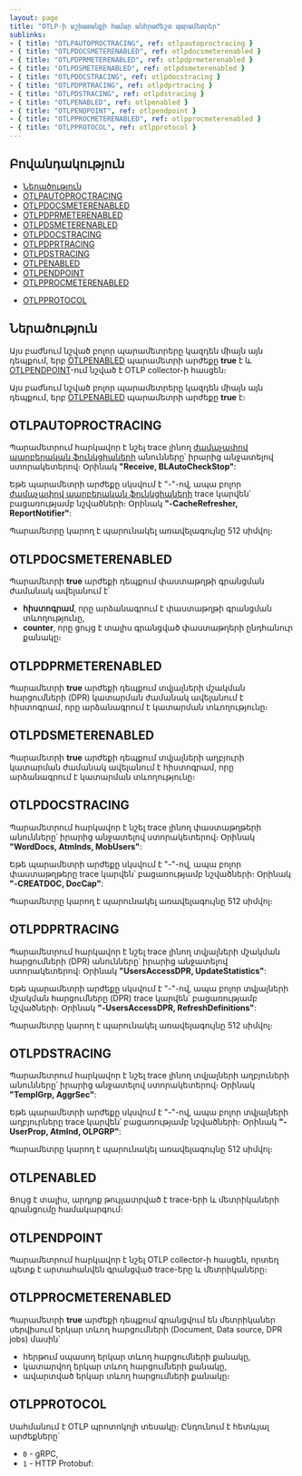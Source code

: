 ```yaml
---
layout: page
title: "OTLP-ի աշխատանքի համար անհրաժեշտ պարամետրեր"
sublinks: 
- { title: "OTLPAUTOPROCTRACING", ref: otlpautoproctracing }
- { title: "OTLPDOCSMETERENABLED", ref: otlpdocsmeterenabled }
- { title: "OTLPDPRMETERENABLED", ref: otlpdprmeterenabled } 
- { title: "OTLPDSMETERENABLED", ref: otlpdsmeterenabled } 
- { title: "OTLPDOCSTRACING", ref: otlpdocstracing }
- { title: "OTLPDPRTRACING", ref: otlpdprtracing }
- { title: "OTLPDSTRACING", ref: otlpdstracing }
- { title: "OTLPENABLED", ref: otlpenabled }
- { title: "OTLPENDPOINT", ref: otlpendpoint }
- { title: "OTLPPROCMETERENABLED", ref: otlpprocmeterenabled }
- { title: "OTLPPROTOCOL", ref: otlpprotocol }
---
```


## Բովանդակություն

- [Ներածություն](#ներածություն)
- [OTLPAUTOPROCTRACING](#otlpautoproctracing)
- [OTLPDOCSMETERENABLED](#otlpdocsmeterenabled)
- [OTLPDPRMETERENABLED](#otlpdprmeterenabled)
- [OTLPDSMETERENABLED](#otlpdsmeterenabled)
- [OTLPDOCSTRACING](#otlpdocstracing)
- [OTLPDPRTRACING](#otlpdprtracing)
- [OTLPDSTRACING](#otlpdstracing)
- [OTLPENABLED](#otlpenabled)
- [OTLPENDPOINT](#otlpendpoint)
- [OTLPPROCMETERENABLED](#otlpprocmeterenabled)
<div class="version-block" data-product-id="bank" data-version="250626.000" markdown="1">

- [OTLPPROTOCOL](#otlpprotocol)

</div>

## Ներածություն

<div class="version-block" data-product-id="bank" data-version="250626.000" markdown="1">

Այս բաժնում նշված բոլոր պարամետրերը կազդեն միայն այն դեպքում, երբ [OTLPENABLED](#otlpenabled) պարամետրի արժեքը **true** է և [OTLPENDPOINT](#otlpendpoint)-ում նշված է OTLP collector-ի հասցեն։

</div>

<div class="version-block" data-product-id="bank" data-version-exclude="250626.000" markdown="1">

Այս բաժնում նշված բոլոր պարամետրերը կազդեն միայն այն դեպքում, երբ [OTLPENABLED](#otlpenabled) պարամետրի արժեքը **true** է։

</div>

## OTLPAUTOPROCTRACING

Պարամետրում հարկավոր է նշել trace լինող [ժամաչափով պարբերական ֆունկցիաների](https://armsoft.github.io/as4x-docs/HTM/ProgrGuide/Functions/Functions/CreateCallBackOnTimer.html) անունները՝ իրարից անջատելով ստորակետերով։ Օրինակ **"Receive, BLAutoCheckStop"**:

Եթե պարամետրի արժեքը սկսվում է "-"-ով, ապա բոլոր [ժամաչափով պարբերական ֆունկցիաների](https://armsoft.github.io/as4x-docs/HTM/ProgrGuide/Functions/Functions/CreateCallBackOnTimer.html) trace կարվեն՝ բացառությամբ նշվածների։ Օրինակ **"-CacheRefresher, ReportNotifier"**:

Պարամետրը կարող է պարունակել առավելագույնը 512 սիմվոլ։

## OTLPDOCSMETERENABLED

Պարամետրի **true** արժեքի դեպքում փաստաթղթի գրանցման ժամանակ ավելանում է՝
* **հիստոգրամ**, որը արձանագրում է փաստաթղթի գրանցման տևողությունը,
* **counter**, որը ցույց է տալիս գրանցված փաստաթղերի ընդհանուր քանակը։

## OTLPDPRMETERENABLED

Պարամետրի **true** արժեքի դեպքում տվյալների մշակման հարցումների (DPR) կատարման ժամանակ ավելանում է հիստոգրամ, որը արձանագրում է կատարման տևողությունը։

## OTLPDSMETERENABLED

Պարամետրի **true** արժեքի դեպքում տվյալների աղբյուրի կատարման ժամանակ ավելանում է հիստոգրամ, որը արձանագրում է կատարման տևողությունը։

## OTLPDOCSTRACING    

Պարամետրում հարկավոր է նշել trace լինող փաստաթղթերի անունները՝ իրարից անջատելով ստորակետերով։ Օրինակ **"WordDocs, AtmInds, MobUsers"**:

Եթե պարամետրի արժեքը սկսվում է "-"-ով, ապա բոլոր փաստաթղթերը trace կարվեն՝ բացառությամբ նշվածների։ Օրինակ **"-CREATDOC, DocCap"**:

Պարամետրը կարող է պարունակել առավելագույնը 512 սիմվոլ։

## OTLPDPRTRACING    

Պարամետրում հարկավոր է նշել trace լինող տվյալների մշակման հարցումների (DPR) անունները՝ իրարից անջատելով ստորակետերով։ Օրինակ **"UsersAccessDPR, UpdateStatistics"**:

Եթե պարամետրի արժեքը սկսվում է "-"-ով, ապա բոլոր տվյալների մշակման հարցումները (DPR) trace կարվեն՝ բացառությամբ նշվածների։ Օրինակ **"-UsersAccessDPR, RefreshDefinitions"**:

Պարամետրը կարող է պարունակել առավելագույնը 512 սիմվոլ։

## OTLPDSTRACING   

Պարամետրում հարկավոր է նշել trace լինող տվյալների աղբյուների անունները՝ իրարից անջատելով ստորակետերով։ Օրինակ **"TemplGrp, AggrSec"**:

Եթե պարամետրի արժեքը սկսվում է "-"-ով, ապա բոլոր տվյալների աղբյուրները trace կարվեն՝ բացառությամբ նշվածների։ Օրինակ **"-UserProp, AtmInd, OLPGRP"**:

Պարամետրը կարող է պարունակել առավելագույնը 512 սիմվոլ։

## OTLPENABLED  

Ցույց է տալիս, արդյոք թույլատրված է trace-երի և մետրիկաների գրանցումը համակարգում։

## OTLPENDPOINT

Պարամետրում հարկավոր է նշել OTLP collector-ի հասցեն, որտեղ պետք է արտահանվեն գրանցված trace-երը և մետրիկաները։

## OTLPPROCMETERENABLED 

Պարամետրի **true** արժեքի դեպքում գրանցվում են մետրիկաներ սերվիսում երկար տևող հարցումների (Document, Data source, DPR jobs) մասին՝
* հերթում սպասող երկար տևող հարցումների քանակը,
* կատարվող երկար տևող հարցումների քանակը,
* ավարտված երկար տևող հարցումների քանակը։

<div class="version-block" data-product-id="bank" data-version="250626.000" markdown="1">

## OTLPPROTOCOL 

Սահմանում է OTLP պրոտոկոլի տեսակը։ Ընդունում է հետևյալ արժեքները՝
* `0` - gRPC,
* `1` - HTTP Protobuf: 

</div>
